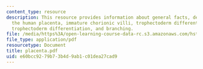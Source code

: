 ```yaml
---
content_type: resource
description: This resource provides information about general facts, development of
  the human placenta, immature chorionic villi, trophectoderm differentiation, early
  trophectoderm differentiation, and branching.
file: /media/https%3A/open-learning-course-data-rc.s3.amazonaws.com/hst-071-human-reproductive-biology-fall-2005/e60bcc9279b73b4d9ab1c01dea27cad9_placenta.pdf
file_type: application/pdf
resourcetype: Document
title: placenta.pdf
uid: e60bcc92-79b7-3b4d-9ab1-c01dea27cad9
---
```

